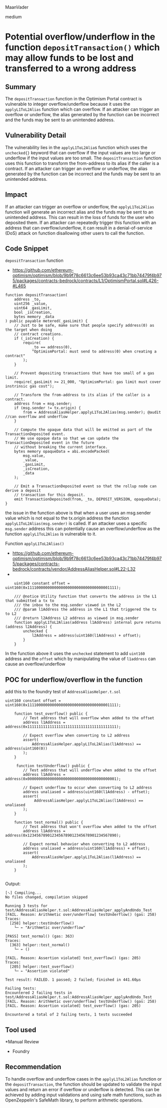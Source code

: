 MaanVader

medium

# Potential overflow/underflow in the function `depositTransaction()` which may allow funds to be lost and transferred to a wrong address

## Summary
The `depositTransaction` function in the Optimism Portal contract is vulnerable to integer overflow/underflow because it uses the `applyL1ToL2Alias` function which can overflow. If an attacker can trigger an overflow or underflow, the alias generated by the function can be incorrect and the funds may be sent to an unintended address.

## Vulnerability Detail
The vulnerability lies in the `applyL1ToL2Alia`s function which uses the `unchecked{}` keyword that can overflow if the input values are too large or underflow if the input values are too small. The `depositTransaction` function uses this function to transform the from-address to its alias if the caller is a contract. If an attacker can trigger an overflow or underflow, the alias generated by the function can be incorrect and the funds may be sent to an unintended address.

## Impact
If an attacker can trigger an overflow or underflow, the `applyL1ToL2Alias` function will generate an incorrect alias and the funds may be sent to an unintended address. This can result in the loss of funds for the user who deposited them. If an attacker can repeatedly trigger this function with an address that can overflow/underflow, it can result in a denial-of-service (DoS) attack on function disallowing other users to call the function.

## Code Snippet
`depositTransaction` function
* https://github.com/ethereum-optimism/optimism/blob/9b9f78c6613c6ee53b93ca43c71bb74479f4b975/packages/contracts-bedrock/contracts/L1/OptimismPortal.sol#L426-#L465

```solidity
function depositTransaction(
    address _to,
    uint256 _value,
    uint64 _gasLimit,
    bool _isCreation,
    bytes memory _data
) public payable metered(_gasLimit) {
    // Just to be safe, make sure that people specify address(0) as the target when doing
    // contract creations.
    if (_isCreation) {
        require(
            _to == address(0),
            "OptimismPortal: must send to address(0) when creating a contract"
        );
    }

    // Prevent depositing transactions that have too small of a gas limit.
    require(_gasLimit >= 21_000, "OptimismPortal: gas limit must cover instrinsic gas cost");

    // Transform the from-address to its alias if the caller is a contract.
    address from = msg.sender;
    if (msg.sender != tx.origin) {
        from = AddressAliasHelper.applyL1ToL2Alias(msg.sender); @audit //can overflow and underflow
    }

    // Compute the opaque data that will be emitted as part of the TransactionDeposited event.
    // We use opaque data so that we can update the TransactionDeposited event in the future
    // without breaking the current interface.
    bytes memory opaqueData = abi.encodePacked(
        msg.value,
        _value,
        _gasLimit,
        _isCreation,
        _data
    );

    // Emit a TransactionDeposited event so that the rollup node can derive a deposit
    // transaction for this deposit.
    emit TransactionDeposited(from, _to, DEPOSIT_VERSION, opaqueData);
}

```
the issue in the function above is that when a user uses an msg.sender value which is not equal to the tx.origin address the function `applyL1ToL2Alias(msg.sender)` is called. If an attacker uses a specific `msg.sender` address this can potentially cause an overflow/underflow as the function  `applyL1ToL2Alias` is vulnerable to it.

Function `applyL1ToL2Alias()`
* https://github.com/ethereum-optimism/optimism/blob/9b9f78c6613c6ee53b93ca43c71bb74479f4b975/packages/contracts-bedrock/contracts/vendor/AddressAliasHelper.sol#L22-L32
*
```solidity
    uint160 constant offset = uint160(0x1111000000000000000000000000000000001111);

    /// @notice Utility function that converts the address in the L1 that submitted a tx to
    /// the inbox to the msg.sender viewed in the L2
    /// @param l1Address the address in the L1 that triggered the tx to L2
    /// @return l2Address L2 address as viewed in msg.sender
    function applyL1ToL2Alias(address l1Address) internal pure returns (address l2Address) {
        unchecked {
            l2Address = address(uint160(l1Address) + offset);
        }
    }

```
In the function above it uses the `unchecked` statement to add `uint160` address and the `offset` which by manipulating the value of `l1address` can cause an overflow/underflow


## POC for underflow/overflow in the function 
add this to the foundry test of `AddressAliasHelper.t.sol`
```foundry
uint160 constant offset = uint160(0x1111000000000000000000000000000000001111);

    function test_overflow() public {
        // Test address that will overflow when added to the offset
        address l1Address = address(0x1111111111111111111111111111111111111111);

        // Expect overflow when converting to L2 address
        assert(
            AddressAliasHelper.applyL1ToL2Alias(l1Address) == address(uint160(0))
        );
    }

     function testUnderflow() public {
        // Test address that will underflow when added to the offset
        address l1Address = address(0x0000000000000000000000000000000000000001);

        // Expect underflow to occur when converting to L2 address
        address unaliased = address(uint160(l1Address) - offset);
        assert(
             AddressAliasHelper.applyL1ToL2Alias(l1Address) == unaliased
        );
    }

    function test_normal() public {
        // Test address that won't overflow when added to the offset
        address l1Address = address(0x1234567890123456789012345678901234567890);

        // Expect normal behavior when converting to L2 address
        address unaliased = address(uint160(l1Address) + offset);
        assert(
            AddressAliasHelper.applyL1ToL2Alias(l1Address) == unaliased
        );
    }


```
Output:
```foundry
[⠢] Compiling...
No files changed, compilation skipped

Running 3 tests for test/AddressAliasHelper.t.sol:AddressAliasHelper_applyAndUndo_Test
[FAIL. Reason: Arithmetic over/underflow] testUnderflow() (gas: 258)
Traces:
  [258] helper::testUnderflow() 
    └─ ← "Arithmetic over/underflow"

[PASS] test_normal() (gas: 363)
Traces:
  [363] helper::test_normal() 
    └─ ← ()

[FAIL. Reason: Assertion violated] test_overflow() (gas: 205)       
Traces:
  [205] helper::test_overflow() 
    └─ ← "Assertion violated"

Test result: FAILED. 1 passed; 2 failed; finished in 441.60µs       

Failing tests:
Encountered 2 failing tests in test/AddressAliasHelper.t.sol:AddressAliasHelper_applyAndUndo_Test
[FAIL. Reason: Arithmetic over/underflow] testUnderflow() (gas: 258)
[FAIL. Reason: Assertion violated] test_overflow() (gas: 205)       

Encountered a total of 2 failing tests, 1 tests succeeded

```

## Tool used
*Manual Review
* Foundry



## Recommendation
To handle overflow and underflow cases in the `applyL1ToL2Alias` function or the `depositTransaction`, the function should be updated to validate the input values and return an error if overflow or underflow is detected. This can be achieved by adding input validations and using safe math functions, such as OpenZeppelin's SafeMath library, to perform arithmetic operations.
